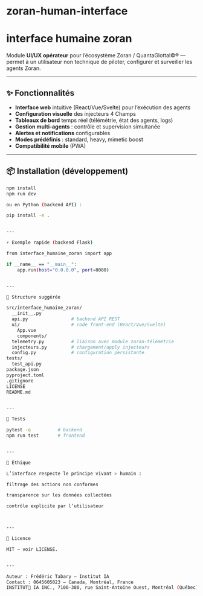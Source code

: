 # zoran-human-interface
# interface humaine zoran

Module **UI/UX opérateur** pour l’écosystème Zoran / QuantaGlottal©® — permet à un utilisateur non technique de piloter, configurer et surveiller les agents Zoran.

---

## ✨ Fonctionnalités
- **Interface web** intuitive (React/Vue/Svelte) pour l’exécution des agents
- **Configuration visuelle** des injecteurs 4 Champs
- **Tableaux de bord** temps réel (télémétrie, état des agents, logs)
- **Gestion multi-agents** : contrôle et supervision simultanée
- **Alertes et notifications** configurables
- **Modes prédéfinis** : standard, heavy, mimetic boost
- **Compatibilité mobile** (PWA)

---

## 📦 Installation (développement)
```bash
npm install
npm run dev

ou en Python (backend API) :

pip install -e .


---

⚡ Exemple rapide (backend Flask)

from interface_humaine_zoran import app

if __name__ == "__main__":
    app.run(host="0.0.0.0", port=8080)


---

🧱 Structure suggérée

src/interface_humaine_zoran/
  __init__.py
  api.py                # backend API REST
  ui/                   # code front-end (React/Vue/Svelte)
    App.vue
    components/
  telemetry.py          # liaison avec module zoran-télémétrie
  injecteurs.py         # chargement/apply injecteurs
  config.py             # configuration persistante
tests/
  test_api.py
package.json
pyproject.toml
.gitignore
LICENSE
README.md


---

🧪 Tests

pytest -q          # backend
npm run test       # frontend


---

🔐 Éthique

L’interface respecte le principe vivant > humain :

filtrage des actions non conformes

transparence sur les données collectées

contrôle explicite par l’utilisateur



---

📜 Licence

MIT — voir LICENSE.


---

Auteur : Frédéric Tabary — Institut IA
Contact : 0645605023 — Canada, Montréal, France
INSTITUT🦋 IA INC., 7100-380, rue Saint-Antoine Ouest, Montréal (Québec) H2Y 3X7.



